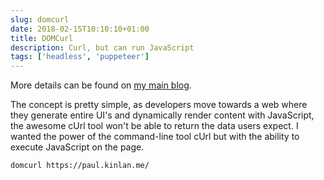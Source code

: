 ```yaml
---
slug: domcurl
date: 2018-02-15T10:10:10+01:00
title: DOMCurl
description: Curl, but can run JavaScript
tags: ['headless', 'puppeteer']
---
```


More details can be found on [my main blog](/domcurl).

The concept is pretty simple, as developers move towards a web where they
generate entire UI's and dynamically render content with JavaScript, the awesome
cUrl tool won't be able to return the data users expect. I wanted the power of
the command-line tool cUrl but with the ability to execute JavaScript on the
page.

`domcurl https://paul.kinlan.me/`
